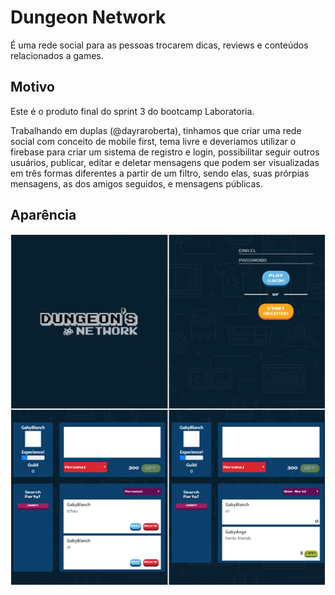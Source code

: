 # Dungeon Network

É uma rede social para as pessoas trocarem dicas, reviews e conteúdos relacionados a games.

## Motivo
Este é o produto final do sprint 3 do bootcamp Laboratoria.

Trabalhando em duplas (@dayraroberta), tinhamos que criar uma rede social com conceito de mobile first, tema livre e deveriamos utilizar o firebase para criar um sistema de registro e login, possibilitar seguir outros usuários, publicar, editar e deletar mensagens que podem ser visualizadas em três formas diferentes a partir de um filtro, sendo elas, suas prórpias mensagens, as dos amigos seguidos, e mensagens públicas.

## Aparência
![Screenshot](dungeon_screenshot.png)
